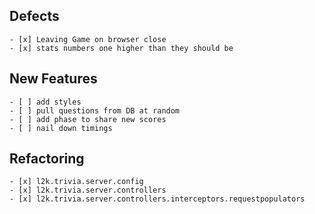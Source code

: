 ## Defects
	
	- [x] Leaving Game on browser close
	- [x] stats numbers one higher than they should be
	
## New Features
	
	- [ ] add styles
	- [ ] pull questions from DB at random
	- [ ] add phase to share new scores
	- [ ] nail down timings
	
## Refactoring

	- [x] l2k.trivia.server.config
	- [x] l2k.trivia.server.controllers
	- [x] l2k.trivia.server.controllers.interceptors.requestpopulators
		
	